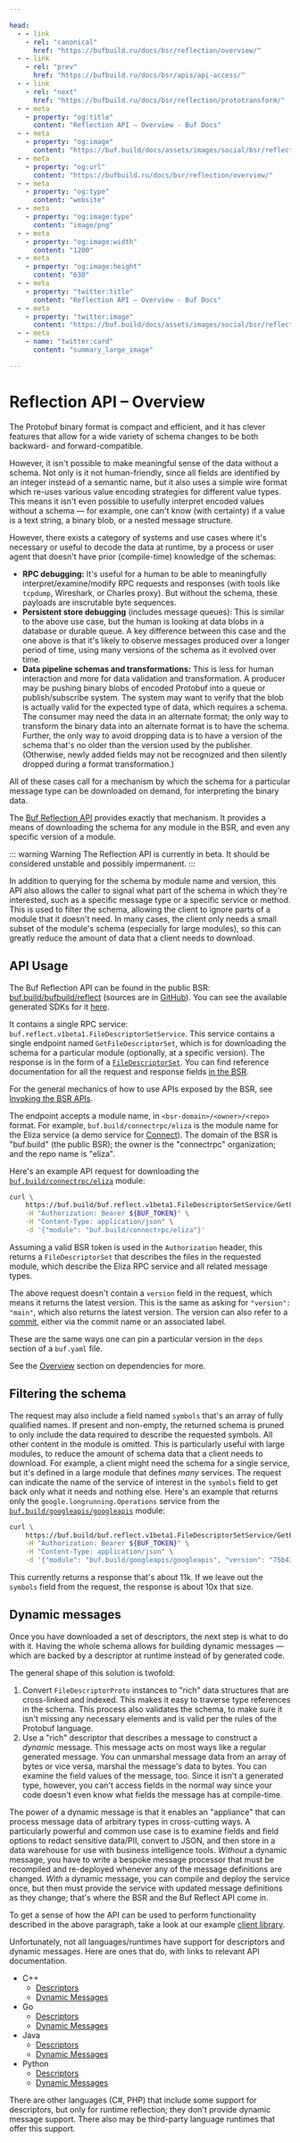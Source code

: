 ```yaml
---

head:
  - - link
    - rel: "canonical"
      href: "https://bufbuild.ru/docs/bsr/reflection/overview/"
  - - link
    - rel: "prev"
      href: "https://bufbuild.ru/docs/bsr/apis/api-access/"
  - - link
    - rel: "next"
      href: "https://bufbuild.ru/docs/bsr/reflection/prototransform/"
  - - meta
    - property: "og:title"
      content: "Reflection API – Overview - Buf Docs"
  - - meta
    - property: "og:image"
      content: "https://buf.build/docs/assets/images/social/bsr/reflection/overview.png"
  - - meta
    - property: "og:url"
      content: "https://bufbuild.ru/docs/bsr/reflection/overview/"
  - - meta
    - property: "og:type"
      content: "website"
  - - meta
    - property: "og:image:type"
      content: "image/png"
  - - meta
    - property: "og:image:width"
      content: "1200"
  - - meta
    - property: "og:image:height"
      content: "630"
  - - meta
    - property: "twitter:title"
      content: "Reflection API – Overview - Buf Docs"
  - - meta
    - property: "twitter:image"
      content: "https://buf.build/docs/assets/images/social/bsr/reflection/overview.png"
  - - meta
    - name: "twitter:card"
      content: "summary_large_image"

---
```


# Reflection API – Overview

The Protobuf binary format is compact and efficient, and it has clever features that allow for a wide variety of schema changes to be both backward- and forward-compatible.

However, it isn't possible to make meaningful sense of the data without a schema. Not only is it not human-friendly, since all fields are identified by an integer instead of a semantic name, but it also uses a simple wire format which re-uses various value encoding strategies for different value types. This means it isn't even possible to usefully interpret encoded values without a schema — for example, one can't know (with certainty) if a value is a text string, a binary blob, or a nested message structure.

However, there exists a category of systems and use cases where it's necessary or useful to decode the data at runtime, by a process or user agent that doesn't have prior (compile-time) knowledge of the schemas:

- **RPC debugging:** It's useful for a human to be able to meaningfully interpret/examine/modify RPC requests and responses (with tools like `tcpdump`, Wireshark, or Charles proxy). But without the schema, these payloads are inscrutable byte sequences.
- **Persistent store debugging** (includes message queues): This is similar to the above use case, but the human is looking at data blobs in a database or durable queue. A key difference between this case and the one above is that it's likely to observe messages produced over a longer period of time, using many versions of the schema as it evolved over time.
- **Data pipeline schemas and transformations:** This is less for human interaction and more for data validation and transformation. A producer may be pushing binary blobs of encoded Protobuf into a queue or publish/subscribe system. The system may want to verify that the blob is actually valid for the expected type of data, which requires a schema. The consumer may need the data in an alternate format; the only way to transform the binary data into an alternate format is to have the schema. Further, the only way to avoid dropping data is to have a version of the schema that's no older than the version used by the publisher. (Otherwise, newly added fields may not be recognized and then silently dropped during a format transformation.)

All of these cases call for a mechanism by which the schema for a particular message type can be downloaded on demand, for interpreting the binary data.

The [Buf Reflection API](https://buf.build/bufbuild/reflect) provides exactly that mechanism. It provides a means of downloading the schema for any module in the BSR, and even any specific version of a module.

::: warning Warning
The Reflection API is currently in beta. It should be considered unstable and possibly impermanent.
:::

In addition to querying for the schema by module name and version, this API also allows the caller to signal what part of the schema in which they're interested, such as a specific message type or a specific service or method. This is used to filter the schema, allowing the client to ignore parts of a module that it doesn't need. In many cases, the client only needs a small subset of the module's schema (especially for large modules), so this can greatly reduce the amount of data that a client needs to download.

## API Usage

The Buf Reflection API can be found in the public BSR: [buf.build/bufbuild/reflect](https://buf.build/bufbuild/reflect) (sources are in [GitHub](https://github.com/bufbuild/reflect-api)). You can see the available generated SDKs for it [here](https://buf.build/bufbuild/reflect/sdks/main).

It contains a single RPC service: `buf.reflect.v1beta1.FileDescriptorSetService`. This service contains a single endpoint named `GetFileDescriptorSet`, which is for downloading the schema for a particular module (optionally, at a specific version). The response is in the form of a [`FileDescriptorSet`](https://github.com/protocolbuffers/protobuf/blob/v21.0/src/google/protobuf/descriptor.proto#L55-L59). You can find reference documentation for all the request and response fields [in the BSR](https://buf.build/bufbuild/reflect/docs/main:buf.reflect.v1beta1#buf.reflect.v1beta1.FileDescriptorSetService).

For the general mechanics of how to use APIs exposed by the BSR, see [Invoking the BSR APIs](../../apis/api-access/).

The endpoint accepts a module name, in `<bsr-domain>/<owner>/<repo>` format. For example, `buf.build/connectrpc/eliza` is the module name for the Eliza service (a demo service for [Connect](https://connectrpc.com)). The domain of the BSR is "buf.build" (the public BSR); the owner is the "connectrpc" organization; and the repo name is "eliza".

Here's an example API request for downloading the [`buf.build/connectrpc/eliza`](https://buf.build/connectrpc/eliza) module:

```sh
curl \
    https://buf.build/buf.reflect.v1beta1.FileDescriptorSetService/GetFileDescriptorSet \
    -H "Authorization: Bearer ${BUF_TOKEN}" \
    -H "Content-Type: application/json" \
    -d '{"module": "buf.build/connectrpc/eliza"}'
```

Assuming a valid BSR token is used in the `Authorization` header, this returns a `FileDescriptorSet` that describes the files in the requested module, which describe the Eliza RPC service and all related message types.

The above request doesn't contain a `version` field in the request, which means it returns the latest version. This is the same as asking for `"version": "main"`, which also returns the latest version. The version can also refer to a [commit](https://buf.build/connectrpc/eliza/commits/main), either via the commit name or an associated label.

These are the same ways one can pin a particular version in the `deps` section of a `buf.yaml` file.

See the [Overview](../../module/dependency-management/) section on dependencies for more.

## Filtering the schema

The request may also include a field named `symbols` that's an array of fully qualified names. If present and non-empty, the returned schema is pruned to only include the data required to describe the requested symbols. All other content in the module is omitted. This is particularly useful with large modules, to reduce the amount of schema data that a client needs to download. For example, a client might need the schema for a single service, but it's defined in a large module that defines _many_ services. The request can indicate the name of the service of interest in the `symbols` field to get back only what it needs and nothing else. Here's an example that returns only the `google.longrunning.Operations` service from the [`buf.build/googleapis/googleapis`](https://buf.build/googleapis/googleapis) module:

```sh
curl \
    https://buf.build/buf.reflect.v1beta1.FileDescriptorSetService/GetFileDescriptorSet \
    -H "Authorization: Bearer ${BUF_TOKEN}" \
    -H "Content-Type: application/json" \
    -d '{"module": "buf.build/googleapis/googleapis", "version": "75b4300737fb4efca0831636be94e517", "symbols": ["google.longrunning.Operations"]}'
```

This currently returns a response that's about 11k. If we leave out the `symbols` field from the request, the response is about 10x that size.

## Dynamic messages

Once you have downloaded a set of descriptors, the next step is what to do with it. Having the whole schema allows for building dynamic messages — which are backed by a descriptor at runtime instead of by generated code.

The general shape of this solution is twofold:

1.  Convert `FileDescriptorProto` instances to "rich" data structures that are cross-linked and indexed. This makes it easy to traverse type references in the schema. This process also validates the schema, to make sure it isn't missing any necessary elements and is valid per the rules of the Protobuf language.
2.  Use a "rich" descriptor that describes a message to construct a _dynamic_ message. This message acts on most ways like a regular generated message. You can unmarshal message data from an array of bytes or vice versa, marshal the message's data to bytes. You can examine the field values of the message, too. Since it isn't a generated type, however, you can't access fields in the normal way since your code doesn't even know what fields the message has at compile-time.

The power of a dynamic message is that it enables an "appliance" that can process message data of arbitrary types in cross-cutting ways. A particularly powerful and common use case is to examine fields and field options to redact sensitive data/PII, convert to JSON, and then store in a data warehouse for use with business intelligence tools. _Without_ a dynamic message, you have to write a bespoke message processor that must be recompiled and re-deployed whenever any of the message definitions are changed. _With_ a dynamic message, you can compile and deploy the service once, but then must provide the service with updated message definitions as they change; that's where the BSR and the Buf Reflect API come in.

To get a sense of how the API can be used to perform functionality described in the above paragraph, take a look at our example [client library](../prototransform/).

Unfortunately, not all languages/runtimes have support for descriptors and dynamic messages. Here are ones that do, with links to relevant API documentation.

- C++
  - [Descriptors](https://protobuf.dev/reference/cpp/api-docs/google.protobuf.descriptor/)
  - [Dynamic Messages](https://protobuf.dev/reference/cpp/api-docs/google.protobuf.dynamic_message/)
- Go
  - [Descriptors](https://pkg.go.dev/google.golang.org/protobuf/reflect/protoreflect)
  - [Dynamic Messages](https://pkg.go.dev/google.golang.org/protobuf/types/dynamicpb)
- Java
  - [Descriptors](https://protobuf.dev/reference/java/api-docs/com/google/protobuf/Descriptors.html)
  - [Dynamic Messages](https://protobuf.dev/reference/java/api-docs/com/google/protobuf/DynamicMessage.html)
- Python
  - [Descriptors](https://googleapis.dev/python/protobuf/latest/google/protobuf/descriptor_pool.html)
  - [Dynamic Messages](https://googleapis.dev/python/protobuf/latest/google/protobuf/message_factory.html)

There are other languages (C#, PHP) that include some support for descriptors, but only for runtime reflection; they don't provide dynamic message support. There also may be third-party language runtimes that offer this support.
